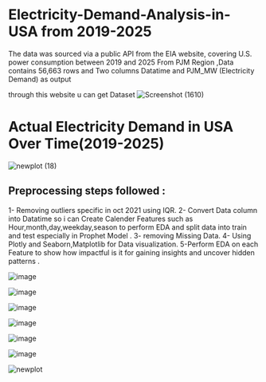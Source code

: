 # Electricity-Demand-Analysis-in-USA from 2019-2025

The data was sourced via a public API from the EIA website, covering U.S. power consumption between 2019 and 2025 From PJM Region ,Data contains 56,663 rows and Two columns Datatime and PJM_MW (Electricity Demand) as output 

through this website u can get Dataset 
![Screenshot (1610)](https://github.com/user-attachments/assets/e4a9ca26-df1c-4ac3-94ad-56fe465e28cf)


# Actual Electricity Demand in USA Over Time(2019-2025)

![newplot (18)](https://github.com/user-attachments/assets/bb45d065-a39c-4ea9-893e-54391fd3e705) 


## Preprocessing steps followed :

1- Removing outliers specific in oct 2021 using IQR.
2- Convert Data column into Datatime so i can Create Calender Features such as Hour,month,day,weekday,season to perform EDA and split data into train and test especially in Prophet Model .
3- removing Missing Data.
4- Using Plotly and Seaborn,Matplotlib for Data visualization. 
5-Perform EDA on each Feature to show how impactful is it for gaining insights and uncover hidden patterns .


![image](https://github.com/user-attachments/assets/9e36c09d-ee3a-40af-96e6-2a85b9778bb8)


![image](https://github.com/user-attachments/assets/df54ed1e-3375-4454-b639-493da1700cfa)


![image](https://github.com/user-attachments/assets/6f66f9c7-9cfd-4ed2-acf3-464b54bfe0b5)


![image](https://github.com/user-attachments/assets/4d333cb7-580b-4952-a1b7-da37796d1dc8)


![image](https://github.com/user-attachments/assets/aa61a8a3-e14e-4fd3-b70c-a379db9b1d30)


![image](https://github.com/user-attachments/assets/bf97d59a-4efe-4131-b36b-f75ab08f8b5c)


![newplot](https://github.com/user-attachments/assets/093afe0f-002b-43c2-8db5-209b936967b1)

